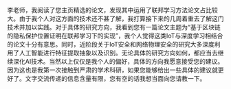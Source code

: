 李老师，我阅读了您主页精选的论文，发现其中运用了联邦学习方法论文占比较大。由于我个人对这方面的技术还不甚了解，我打算接下来的几周着重去了解这门技术并加以实践。对于具体的研究方向，我看到您有一篇论文主题为“基于区块链的隐私保护位置证明在联邦学习下的实现”，我个人觉得这类IoT与深度学习相结合的论文十分有意思。同时，近阶段关于IoT安全和网络物理安全的研究大多深度利用了人工智能进行特征提取抽象以及识别。无论具体的研究方向如何，都应当去继续深化AI技术。当然以上仅仅是我个人的偏好，具体的方向我愿意接受您的建议。因为这也是我第一次接触到严肃的学术科研，如果您能够给出一些具体的建议就更好了。文字交流传递的信息含量有限，您有空的话我想当面向您请教一下。